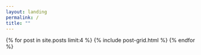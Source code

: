 ```yaml
---
layout: landing
permalink: /
title: ""
---
```


<div class="tiles">
{% for post in site.posts limit:4 %}
	{% include post-grid.html %}
{% endfor %}
</div><!-- /.tiles -->
